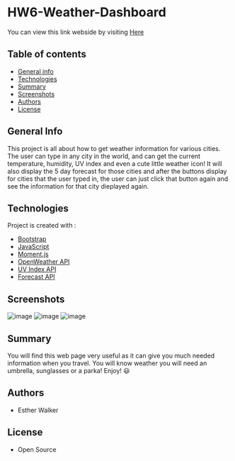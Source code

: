 # HW6-Weather-Dashboard

You can view this link webside by visiting [Here](https://dragonbabe.github.io/HW6-Weather-Dashboard/)

## Table of contents
- [General info](#general-info)
- [Technologies](#Technologies)
- [Summary](#Summary)
- [Screenshots](#screenshots)
- [Authors](#authors)
- [License](#license)
## General Info
This project is all about how to get weather information for various cities. The user can type in any city in the world, and can get the current temperature, humidity, UV index and even a cute little weather icon! It will also display the 5 day forecast for those cities and after the buttons display for cities that the user typed in, the user can just click that button again and see the information for that city dieplayed again.
## Technologies
Project is created with :
- [Bootstrap](https://getbootstrap.com/)
- [JavaScript](https://www.javascript.com/)
- [Moment.js](https://momentjs.com/)
- [OpenWeather API](https://openweathermap.org/api)
- [UV Index API](https://api.openuv.io/api/v1/uv?lat=)
- [Forecast API](https://api.openweathermap.org/data/2.5/forecast)
## Screenshots
![image](https://encrypted-tbn0.gstatic.com/images?q=tbn:ANd9GcRcKyEmkHTh_sURToTv-c-pFwFu_ZDiHViPLHqMgWjdDiEpnoQF&s)
![image](https://encrypted-tbn0.gstatic.com/images?q=tbn:ANd9GcSpyCRyE6QhNLE_RuX7YdYxHcZnAaLuroyK7o4SyFX7pkFht7EV&s)
![image](https://encrypted-tbn0.gstatic.com/images?q=tbn:ANd9GcRP739YoBzvxydnlsA736EBk-qe4BAwEmGk-TadkkQqB5RbaNFF&s)
## Summary
You will find this web page very useful as it can give you much needed information when you travel. You will know weather you will need an umbrella, sunglasses or a parka! Enjoy! :smiley:
## Authors
- Esther Walker
## License
- Open Source
